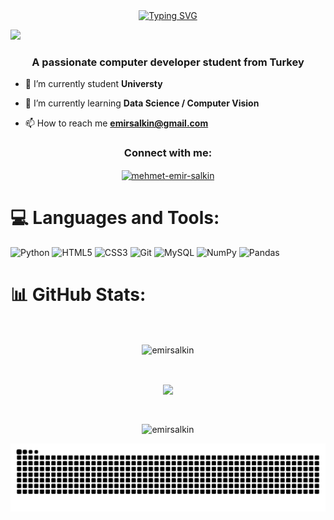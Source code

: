 <div align="center">
 <a href="https://github.com/EmirSalkin">
  <img src="https://readme-typing-svg.demolab.com?font=Fira+Code&weight=500&pause=1000&color=098D3D&center=true&vCenter=true&width=430&lines=%F0%9F%91%8B+Welcome+to+My+Profile;%F0%9F%92%BB+M.+Emir+SALKIN" alt="Typing SVG" />
 </a>
</div>

[![](https://visitcount.itsvg.in/api?id=EmirSalkin&icon=0&color=0)](https://visitcount.itsvg.in)

<h3 align="center">A passionate computer developer student from Turkey</h3>

- 🔭 I’m currently student **Universty**

- 🌱 I’m currently learning **Data Science / Computer Vision**

- 📫 How to reach me **emirsalkin@gmail.com**


<h3 align="center">Connect with me:</h3>
<p align="center">
<a href="https://linkedin.com/in/mehmet-emir-salkin" target="blank"><img align="center" src="https://raw.githubusercontent.com/rahuldkjain/github-profile-readme-generator/master/src/images/icons/Social/linked-in-alt.svg" alt="mehmet-emir-salkin" height="30" width="40" /></a>
</p>


# 💻 Languages and Tools:
![Python](https://img.shields.io/badge/python-3670A0?style=for-the-badge&logo=python&logoColor=ffdd54)
![HTML5](https://img.shields.io/badge/html5-%23E34F26.svg?style=for-the-badge&logo=html5&logoColor=white)
![CSS3](https://img.shields.io/badge/css3-%231572B6.svg?style=for-the-badge&logo=css3&logoColor=white)
![Git](https://img.shields.io/badge/git-%23F05033.svg?style=for-the-badge&logo=git&logoColor=white)
![MySQL](https://img.shields.io/badge/mysql-%2300f.svg?style=for-the-badge&logo=mysql&logoColor=white)
![NumPy](https://img.shields.io/badge/numpy-%23013243.svg?style=for-the-badge&logo=numpy&logoColor=white) 
![Pandas](https://img.shields.io/badge/pandas-%23150458.svg?style=for-the-badge&logo=pandas&logoColor=white) 




# 📊 GitHub Stats:

 <br />
 
  <p align="center">
  <a>
      <img align="center" src="https://github-readme-stats.vercel.app/api/top-langs/?username=EmirSalkin&theme=dark&hide_border=false&include_all_commits=false&count_private=false&layout=compact" alt="emirsalkin"" />
  </a>
</p>

  
<br />


 
 <p align="center">
  <a>
    <img align="center" src="https://github-readme-stats.vercel.app/api?username=EmirSalkin&theme=dark&hide_border=false&include_all_commits=false&count_private=false" width="55%" />
  </a>
</p>
 

 
 <br />
 
  
  
  <p align="center">
  <a>
    <img align="center" src="https://github-readme-streak-stats.herokuapp.com/?user=EmirSalkin&theme=dark&hide_border=false" alt="emirsalkin" />
  </a>
</p>



<picture>
  <source media="(prefers-color-scheme: dark)" srcset="https://raw.githubusercontent.com/EmirSalkin/EmirSalkin/output/github-contribution-grid-snake-dark.svg">
  <source media="(prefers-color-scheme: light)" srcset="https://raw.githubusercontent.com/EmirSalkin/EmirSalkin/output/github-contribution-grid-snake.svg">
  <img alt="github contribution grid snake animation" src="https://raw.githubusercontent.com/EmirSalkin/EmirSalkin/output/github-contribution-grid-snake.svg">
</picture>
